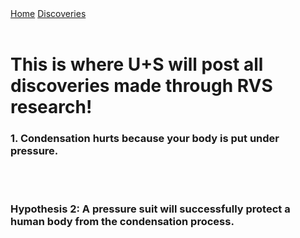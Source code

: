 
<html lang="en">
<head>
    <meta charset="UTF-8">
    <meta name="viewport" content="width=device-width, initial-scale=1.0">
    <title>Discoveries</title>
</head>
<body>
    <nav>
<a href="https://owlr.github.io/project800RVS/">Home</a>
<a href="https://owlr.github.io/discoveries/">Discoveries</a> 
</nav>
<br>
  <h1>This is where U+S will post all discoveries made through RVS research!</h1> 
  <h3>1. Condensation hurts because your body is put under pressure.</h3> 
  <br>
  <br>
  <h3>Hypothesis 2: A pressure suit will successfully protect a human body from the condensation process.</h3>
</body>
</html>
<br>
<br>
